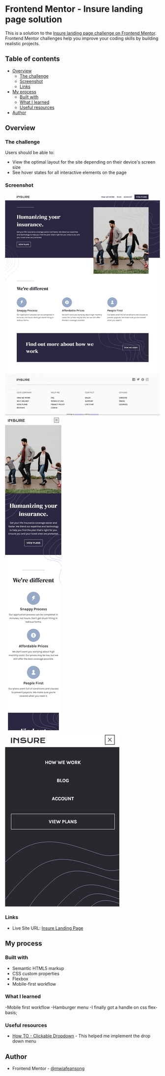 # Frontend Mentor - Insure landing page solution

This is a solution to the [Insure landing page challenge on Frontend Mentor](https://www.frontendmentor.io/challenges/insure-landing-page-uTU68JV8). Frontend Mentor challenges help you improve your coding skills by building realistic projects. 

## Table of contents

- [Overview](#overview)
  - [The challenge](#the-challenge)
  - [Screenshot](#screenshot)
  - [Links](#links)
- [My process](#my-process)
  - [Built with](#built-with)
  - [What I learned](#what-i-learned)
  - [Useful resources](#useful-resources)
- [Author](#author)

## Overview

### The challenge

Users should be able to:

- View the optimal layout for the site depending on their device's screen size
- See hover states for all interactive elements on the page

### Screenshot

![Desktop Preview](./images/insure-desktop-screenshot.png)
![Mobile Preview](./images/insure-mobile-screenshot.png)
![Mobile Navigation Preview](./images/insure-mobile-nav-screenshot.png)

### Links

- Live Site URL: [Insure Landing Page](https://mwiafeansong.github.io/FrontEnd-Projects/insure-landing-page-master/index.html)

## My process

### Built with

- Semantic HTML5 markup
- CSS custom properties
- Flexbox
- Mobile-first workflow

### What I learned

-Mobile first workflow
-Hamburger menu
-I finally got a handle on css flex-basis;

### Useful resources

- [How TO - Clickable Dropdown](https://www.w3schools.com/howto/howto_js_dropdown.asp) - This helped me implement the drop down menu

## Author

- Frontend Mentor - [@mwiafeansong](https://www.frontendmentor.io/profile/mwiafeansong)